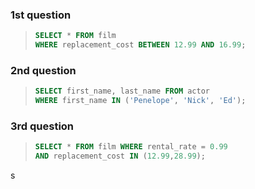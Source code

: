 ### 1st question

> ```SQL
> SELECT * FROM film
> WHERE replacement_cost BETWEEN 12.99 AND 16.99;
> ```

### 2nd question

> ```SQL
> SELECT first_name, last_name FROM actor 
> WHERE first_name IN ('Penelope', 'Nick', 'Ed');
> ```


### 3rd question

> ```SQL
> SELECT * FROM film WHERE rental_rate = 0.99 
> AND replacement_cost IN (12.99,28.99);
> ```
s
